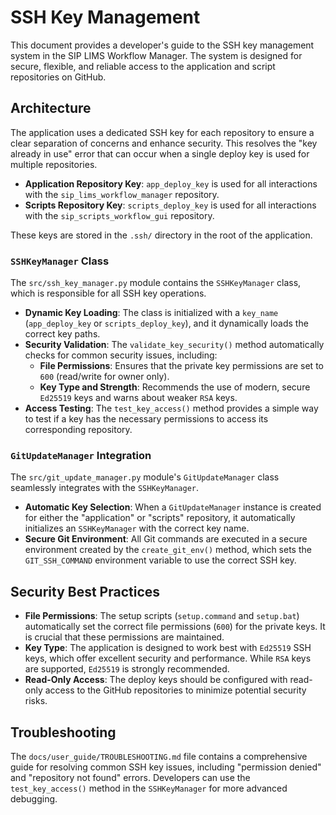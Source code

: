# SSH Key Management

This document provides a developer's guide to the SSH key management system in the SIP LIMS Workflow Manager. The system is designed for secure, flexible, and reliable access to the application and script repositories on GitHub.

## Architecture

The application uses a dedicated SSH key for each repository to ensure a clear separation of concerns and enhance security. This resolves the "key already in use" error that can occur when a single deploy key is used for multiple repositories.

-   **Application Repository Key**: `app_deploy_key` is used for all interactions with the `sip_lims_workflow_manager` repository.
-   **Scripts Repository Key**: `scripts_deploy_key` is used for all interactions with the `sip_scripts_workflow_gui` repository.

These keys are stored in the `.ssh/` directory in the root of the application.

### `SSHKeyManager` Class

The `src/ssh_key_manager.py` module contains the `SSHKeyManager` class, which is responsible for all SSH key operations.

-   **Dynamic Key Loading**: The class is initialized with a `key_name` (`app_deploy_key` or `scripts_deploy_key`), and it dynamically loads the correct key paths.
-   **Security Validation**: The `validate_key_security()` method automatically checks for common security issues, including:
    -   **File Permissions**: Ensures that the private key permissions are set to `600` (read/write for owner only).
    -   **Key Type and Strength**: Recommends the use of modern, secure `Ed25519` keys and warns about weaker `RSA` keys.
-   **Access Testing**: The `test_key_access()` method provides a simple way to test if a key has the necessary permissions to access its corresponding repository.

### `GitUpdateManager` Integration

The `src/git_update_manager.py` module's `GitUpdateManager` class seamlessly integrates with the `SSHKeyManager`.

-   **Automatic Key Selection**: When a `GitUpdateManager` instance is created for either the "application" or "scripts" repository, it automatically initializes an `SSHKeyManager` with the correct key name.
-   **Secure Git Environment**: All Git commands are executed in a secure environment created by the `create_git_env()` method, which sets the `GIT_SSH_COMMAND` environment variable to use the correct SSH key.

## Security Best Practices

-   **File Permissions**: The setup scripts (`setup.command` and `setup.bat`) automatically set the correct file permissions (`600`) for the private keys. It is crucial that these permissions are maintained.
-   **Key Type**: The application is designed to work best with `Ed25519` SSH keys, which offer excellent security and performance. While `RSA` keys are supported, `Ed25519` is strongly recommended.
-   **Read-Only Access**: The deploy keys should be configured with read-only access to the GitHub repositories to minimize potential security risks.

## Troubleshooting

The `docs/user_guide/TROUBLESHOOTING.md` file contains a comprehensive guide for resolving common SSH key issues, including "permission denied" and "repository not found" errors. Developers can use the `test_key_access()` method in the `SSHKeyManager` for more advanced debugging.